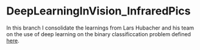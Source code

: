 # DeepLearningInVision_InfraredPics

In this branch I consolidate the learnings from Lars Hubacher and his team on the use of deep learning on the binary classificcation problem defined [here](https://zenodo.org/record/5783947#.YhNy1y8w30o).
